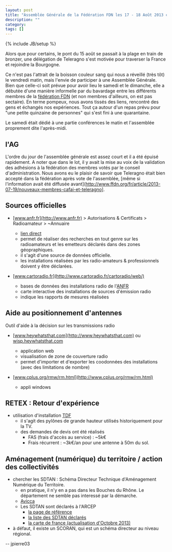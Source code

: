 ```yaml
---
layout: post
title: "Assemblée Générale de la Fédération FDN les 17 - 18 Août 2013 chez Pclight89"
description: ""
category: 
tags: []
---
```

{% include JB/setup %}

Alors que pour certains, le pont du 15 août se passait à la plage en train de bronzer, une délégation de Teleragno s'est motivée pour traverser la France et rejoindre la Bourgogne.

Ce n'est pas l'attrait de la boisson couleur sang qui nous a réveillé (très tôt) le vendredi matin, mais l'envie de participer à une Assemblée Générale.
Bien que celle-ci soit prévue pour avoir lieu le samedi et le dimanche, elle a débutée d'une manière informelle par du bavardage entre les différents membres de la [fédération FDN](http://www.ffdn.org/fr/principes-fondateurs) (et non membres d'ailleurs, on est pas sectaire).
En terme pompeux, nous avons tissés des liens, rencontré des gens et échangés nos expériences.
Tout ça autour d'un repas prévu pour "une petite quinzaine de personnes" qui s'est fini à une quarantaine.

Le samedi était dédié à une partie conférences le matin et l'assemblée proprement dite l'après-midi.
 
## l'AG
 
L'ordre du jour de l'assemblée générale est assez court et il a été épuisé rapidement.
A noter que dans le lot, il y avait la mise au voix de la validation des adhésions à la fédération des membres votés par le conseil d'administration.
Nous avons eu le plaisir de savoir que Teleragno était bien accepté dans la fédération après vote de l'assemblée, [même si l'information avait été diffusée avant](http://www.ffdn.org/fr/article/2013-07-19/nouveaux-membres-cafai-et-teleragno].

## Sources officielles

* [www.anfr.fr](http://www.anfr.fr) > Autorisations & Certificats > Radioamateur > ~Annuaire
	* [lien direct](http://amatpres.anfr.fr/presentation.do?reqCode=annuaire)
	* permet de réaliser des recherches en tout genre sur les radioamateurs et les emetteurs déclarés dans des zones géopraphiques.
	* il s'agit d'une source de données officielle.
	* les installations réalisées par les radio-amateurs & professionnels doivent y être déclarées. 

* [www.cartoradio.fr](http://www.cartoradio.fr/cartoradio/web/)
	* bases de données des installations radio de l'[ANFR](http://www.anfr.fr)
	* carte interactive des installations de sources d'émission radio
	* indique les rapports de mesures réalisées

## Aide au positionnement d'antennes

Outil d'aide à la décision sur les transmissions radio

* [www.heywhatsthat.com](http://www.heywhatsthat.com) ou [wisp.heywhatsthat.com](http://wisp.heywhatsthat.com)
	* application web
	* visualisation de zone de couverture radio
	* permet d'importer et d'exporter les coodonnées des installations (avec des limitations de nombre)
* [www.cplus.org/rmw/rm.html](http://www.cplus.org/rmw/rm.html)

	* appli windows

## RETEX : Retour d'expérience

* utilisation d'installation [TDF](http://www.tdf.fr/)
	* il s'agit des pylônes de grande hauteur utilisés historiquement pour la TV.
	* des demandes de devis ont été réalisés
		* FAS (frais d'accès au service) : ~5k€
		* Frais récurrent : ~3k€/an pour une antenne à 50m du sol.

## Aménagement (numérique) du territoire / action des collectivités

* chercher les SDTAN : Schéma Directeur Technique d'Aménagement Numérique du Territoire.
	* en pratique, il n'y en a pas dans les Bouches du Rhône. Le département ne semble pas interessé par la démarche.
	* [Avicca](http://www.avicca.org/SDTAN,2380.html)
	* Les SDTAN sont déclarés à l'ARCEP
		* [la page de référence](http://www.arcep.fr/index.php?id=11339)
		* [la liste des SDTAN déclarés](http://www.arcep.fr/index.php?id=10463)
		* [la carte de france (actualisation d'Octobre 2013)](http://www.arcep.fr/fileadmin/reprise/dossiers/collectivites/SDTAN/Carte_SDTAN_Octobre_2013_.pdf)
* à défaut, il existe un SCORAN, qui est un schéma directeur au niveau régional.

-- 
jpierre03
